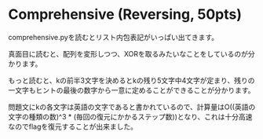 # Comprehensive (Reversing, 50pts)

comprehensive.pyを読むとリスト内包表記がいっぱい出てきます。

真面目に読むと、配列を変形しつつ、XORを取るみたいなことをしているのが分かります。

もっと読むと、kの前半3文字を決めるとkの残り5文字中4文字が定まり、残りの一文字もヒントの最後の数字から一意に定めることができることが分かります。

問題文にkの各文字は英語の文字であると書かれているので、計算量はO((英語の文字の種類の数)^3 * (毎回の復元にかかるステップ数))となり、これは十分高速なのでflagを復元することが出来ました。